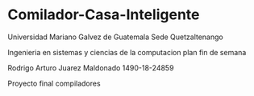 # Comilador-Casa-Inteligente

Universidad Mariano Galvez de Guatemala Sede Quetzaltenango

Ingenieria en sistemas y ciencias de la computacion plan fin de semana

Rodrigo Arturo Juarez Maldonado 1490-18-24859

Proyecto final compiladores
